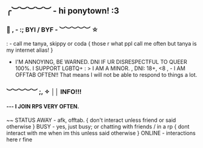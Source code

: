 ## ╭︶︶︶︶︶ - hi ponytown! :3
### 🪼 , - :; BYI / BYF  - ︶︶︶︶︶ ☆
: - call me tanya, skippy or coda { those r what ppl call me often but tanya is my internet alias! }
- I'M ANNOYING, BE WARNED.
DNI IF UR DISRESPECTFUL TO QUEER 100%. I SUPPORT LGBTQ+
  : > I AM A MINOR.
, DNI: 18+, <8
, - I AM OFFTAB OFTEN!! That means I will not be able to respond to things a lot.
### ︶︶︶︶︶ ;, ✧ ││ INFO!!! 

#### --- I JOIN RPS VERY OFTEN. 
~~ STATUS
AWAY - afk, offtab. { don't interact unless friend or said otherwise }
BUSY - yes, just busy; or chatting with friends / in a rp { dont interact with me when im this unless said otherwise }
ONLINE - interactions here r fine
